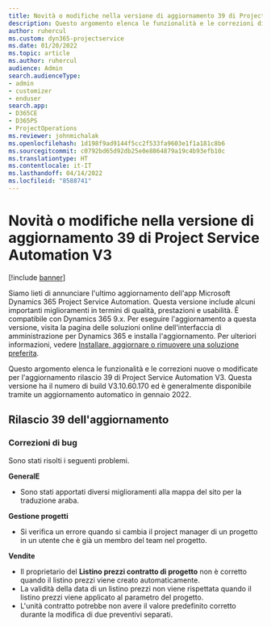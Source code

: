 ```yaml
---
title: Novità o modifiche nella versione di aggiornamento 39 di Project Service Automation V3
description: Questo argomento elenca le funzionalità e le correzioni disponibili nell'aggiornamento versione Microsoft Dynamics 365 Project Service Automation 39, V3.
author: ruhercul
ms.custom: dyn365-projectservice
ms.date: 01/20/2022
ms.topic: article
ms.author: ruhercul
audience: Admin
search.audienceType:
- admin
- customizer
- enduser
search.app:
- D365CE
- D365PS
- ProjectOperations
ms.reviewer: johnmichalak
ms.openlocfilehash: 1d198f9ad9144f5cc2f533fa9603e1f1a181c8b6
ms.sourcegitcommit: c0792bd65d92db25e0e8864879a19c4b93efb10c
ms.translationtype: HT
ms.contentlocale: it-IT
ms.lasthandoff: 04/14/2022
ms.locfileid: "8588741"
---
```

# <a name="whats-new-or-changed-in-project-service-automation-update-release-39-v3"></a>Novità o modifiche nella versione di aggiornamento 39 di Project Service Automation V3

[!include [banner](../includes/psa-now-project-operations.md)]

Siamo lieti di annunciare l'ultimo aggiornamento dell'app Microsoft Dynamics 365 Project Service Automation. Questa versione include alcuni importanti miglioramenti in termini di qualità, prestazioni e usabilità. È compatibile con Dynamics 365 9.x. Per eseguire l'aggiornamento a questa versione, visita la pagina delle soluzioni online dell'interfaccia di amministrazione per Dynamics 365 e installa l'aggiornamento. Per ulteriori informazioni, vedere [Installare, aggiornare o rimuovere una soluzione preferita](/power-platform/admin/install-remove-preferred-solution).

Questo argomento elenca le funzionalità e le correzioni nuove o modificate per l'aggiornamento rilascio 39 di Project Service Automation V3. Questa versione ha il numero di build V3.10.60.170 ed è generalmente disponibile tramite un aggiornamento automatico in gennaio 2022.

## <a name="update-release-39"></a>Rilascio 39 dell'aggiornamento

### <a name="bug-fixes"></a>Correzioni di bug

Sono stati risolti i seguenti problemi.

**GeneralE**

- Sono stati apportati diversi miglioramenti alla mappa del sito per la traduzione araba.

**Gestione progetti**

- Si verifica un errore quando si cambia il project manager di un progetto in un utente che è già un membro del team nel progetto.

**Vendite**

- Il proprietario del **Listino prezzi contratto di progetto** non è corretto quando il listino prezzi viene creato automaticamente. 
- La validità della data di un listino prezzi non viene rispettata quando il listino prezzi viene applicato al parametro del progetto.
- L'unità contratto potrebbe non avere il valore predefinito corretto durante la modifica di due preventivi separati.

